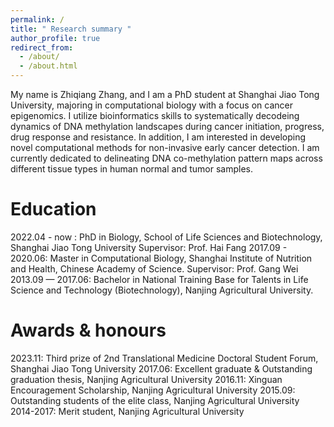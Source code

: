 ```yaml
---
permalink: /
title: " Research summary "
author_profile: true
redirect_from: 
  - /about/
  - /about.html
---
```


My name is Zhiqiang Zhang, and I am a PhD student at Shanghai Jiao Tong University, majoring in computational biology with a focus on cancer epigenomics. I utilize bioinformatics skills to systematically decodeing dynamics of DNA methylation landscapes during cancer initiation, progress, drug response and resistance. In addition, I am interested in developing novel computational methods for non-invasive early cancer detection. I am currently dedicated to delineating DNA co-methylation pattern maps across different tissue types in human normal and tumor samples.


Education
======
2022.04  -  now : PhD in Biology, School of Life Sciences and Biotechnology, Shanghai Jiao Tong University 
                  Supervisor: Prof. Hai Fang
2017.09 - 2020.06: Master in Computational Biology, Shanghai Institute of Nutrition and Health, Chinese Academy of Science.
                  Supervisor: Prof. Gang Wei
2013.09 — 2017.06: Bachelor in National Training Base for Talents in Life Science and Technology (Biotechnology), Nanjing Agricultural University.

Awards & honours
======
2023.11: Third prize of 2nd Translational Medicine Doctoral Student Forum, Shanghai Jiao Tong University
2017.06: Excellent graduate & Outstanding graduation thesis, Nanjing Agricultural University
2016.11: Xinguan Encouragement Scholarship, Nanjing Agricultural University
2015.09: Outstanding students of the elite class, Nanjing Agricultural University
2014-2017: Merit student, Nanjing Agricultural University

